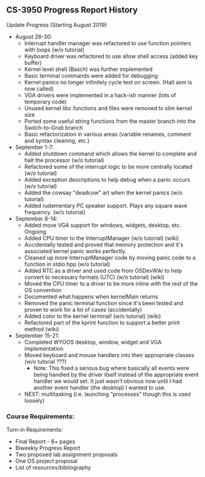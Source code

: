 ## CS-3950 Progress Report History
Update Progress (Starting August 2019)
- August 28-30:
    - Interrupt handler manager was refactored to use function pointers with loops (w/o tutorial)
    - Keyboard driver was refactored to use allow shell access (added key buffer)
    - Kernel level shell (Basch) was further implemented
    - Basic terminal commands were added for debugging
    - Kernel panics no longer infinitely cycle text on screen. (Halt asm is now called)
    - VGA drivers were implemented in a hack-ish manner (lots of temporary code)
    - Unused kernel libc functions and files were removed to slim kernel size
    - Ported some useful string functions from the master branch into the Switch-to-Grub branch
    - Basic refactorization in various areas (variable renames, comment and syntax cleaning, etc.)
- September 1-7:
    - Added shutdown command which allows the kernel to complete and halt the processor (w/o tutorial)
    - Refactored some of the interrupt logic to be more centrally located (w/o tutorial)
    - Added exception descriptions to help debug when a panic occurs (w/o tutorial)
    - Added the cowsay "deadcow" art when the kernel panics (w/o tutorial)
    - Added rudementary PC speaker support. Plays any square wave frequency. (w/o tutorial)
- September 8-14:
    - Added move VGA support for windows, widgets, desktop, etc. Ongoing.
    - Added CPU timer to the InterruptManager (w/o tutorial) (wiki)
    - Accidentally tested and proved that memory protection and it's associated kernel panic works perfectly.
    - Cleaned up more InterruptManager code by moving panic code to a function in stdio.hpp (w/o tutorial)
    - Added RTC as a driver and used code from OSDevWiki to help convert to necessary formats (UTC) (w/o tutorial) (wiki)
    - Moved the CPU timer to a driver to be more inline with the rest of the OS convention
    - Documented what happens when kernelMain returns
    - Removed the panic terminal function since it's been tested and proven to work for a lot of cases (accidentally)
    - Added color to the kernel terminal! (w/o tutorial) (wiki)
    - Refactored part of the kprint function to support a better print method (wiki)
- September 15-21:
    - Completed WYOOS desktop, window, widget and VGA implementation
    - Moved keyboard and mouse handlers into their appropriate classes (w/o tutorial ???)
        - Note: This fixed a serious bug where basically all events were being handled by the driver itself
                instead of the appropriate event handler we would set. It just wasn't obvious now until I
                had another event handler (the desktop) I wanted to use.
    - NEXT: multitasking (i.e. launching "processes" though this is used loosely)

### Course Requirements:
Turn-in Requirements:
- Final Report - 8+ pages
- Biweekly Progress Report
- Two proposed lab assignment proposals
- One OS project proposal
- List of resources/bibliography
